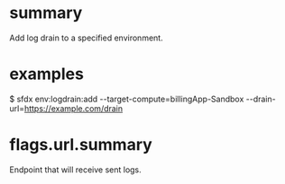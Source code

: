 # summary

Add log drain to a specified environment.

# examples

$ sfdx env:logdrain:add --target-compute=billingApp-Sandbox --drain-url=https://example.com/drain

# flags.url.summary

Endpoint that will receive sent logs.
